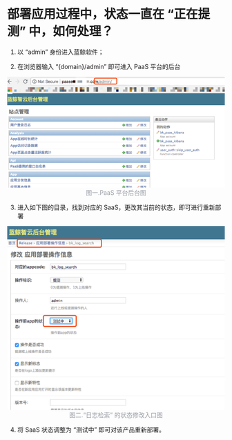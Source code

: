 # 部署应用过程中，状态一直在 “正在提测” 中，如何处理？

1) 以 “admin” 身份进入蓝鲸软件；

2) 在浏览器输入 “{domain}/admin” 即可进入 PaaS 平台的后台

![](../assets/17501.png)
<p style="margin-top:-16px;text-align:center;font-size:14px;color:#979ba5;">图一.PaaS 平台后台图</p>

3) 进入如下图的目录，找到对应的 SaaS，更改其当前的状态，即可进行重新部署

![](../assets/17502.png)
<p style="margin-top:-16px;text-align:center;font-size:14px;color:#979ba5;">图二.“日志检索” 的状态修改入口图</p>

4) 将 SaaS 状态调整为 “测试中” 即可对该产品重新部署。
